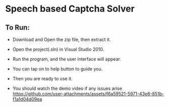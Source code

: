 # Speech based Captcha Solver

## To Run:

- Download and Open the zip file, then extract it.

- Open the project(.sln) in Visual Studio 2010.

- Run the program, and the user interface will appear.

- You can tap on to help button to guide you.

- Then you are ready to use it.

- You should watch the demo video if any issues arise
https://github.com/user-attachments/assets/f6a59521-5971-43e8-851b-f1a1d04d09ea
